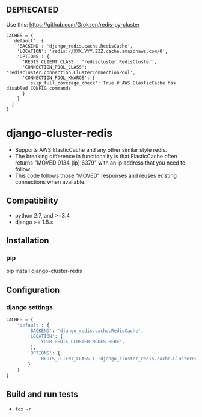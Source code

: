 ## DEPRECATED

Use this: https://github.com/Grokzen/redis-py-cluster

```
CACHES = {
  'default': {
    'BACKEND': 'django_redis.cache.RedisCache',
    'LOCATION': 'redis://XXX.YYY.ZZZ.cache.amazonaws.com/0',
    'OPTIONS': {
      'REDIS_CLIENT_CLASS': 'rediscluster.RedisCluster',
      'CONNECTION_POOL_CLASS': 'rediscluster.connection.ClusterConnectionPool',
      'CONNECTION_POOL_KWARGS': {
        'skip_full_coverage_check': True # AWS ElasticCache has disabled CONFIG commands
      }
    }
  }
}
```



# django-cluster-redis
- Supports AWS ElasticCache and any other similar style redis.
- The breaking difference in functionality is that ElasticCache often returns "MOVED 9134 {ip}:6379" with an ip address that you need to follow.
- This code follows those "MOVED" responses and reuses existing connections when available.

## Compatibility
- python 2.7, and >=3.4
- django >= 1.8.x

## Installation

### pip
pip install django-cluster-redis


## Configuration

### django settings

```python
CACHES = {
    'default': {
        'BACKEND': 'django_redis.cache.RedisCache',
        'LOCATION': [
            'YOUR REDIS CLUSTER NODES HERE',
         ],
        'OPTIONS': {
            'REDIS_CLIENT_CLASS': 'django_cluster_redis.cache.ClusterRedis',
        }
    }
}
```


## Build and run tests

- `tox -r`
